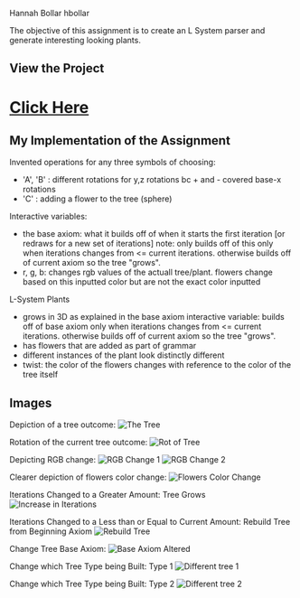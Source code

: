 
Hannah Bollar
hbollar

The objective of this assignment is to create an L System parser and generate interesting looking plants. 

## View the Project

# [Click Here](https://hanbollar.github.io/LSystems/)

## My Implementation of the Assignment

Invented operations for any three symbols of choosing:
-  'A', 'B' : different rotations for y,z rotations bc + and - covered base-x rotations
-  'C' : adding a flower to the tree (sphere)

Interactive variables:

-  the base axiom: what it builds off of when it starts the first iteration [or redraws for a new set of iterations]
   note: only builds off of this only when iterations changes from <= current iterations. otherwise builds off of current axiom so the tree "grows".
-  r, g, b: changes rgb values of the actuall tree/plant. flowers change based on this inputted color but are not the exact color inputted

L-System Plants

-  grows in 3D as explained in the base axiom interactive variable: 
   builds off of base axiom only when iterations changes from <= current iterations. otherwise builds off of current axiom so the tree "grows".
-  has flowers that are added as part of grammar
-  different instances of the plant look distinctly different
-  twist: the color of the flowers changes with reference to the color of the tree itself

## Images

Depiction of a tree outcome:
![The Tree](https://github.com/hanbollar/LSystems/blob/a01f96d554d9855dc85437d73221f360bcf4d999/photos/1_tree.png "The tree")

Rotation of the current tree outcome:
![Rot of Tree](https://github.com/hanbollar/LSystems/blob/a01f96d554d9855dc85437d73221f360bcf4d999/photos/2_tree_rot.png "Rot of Tree")

Depicting RGB change:
![RGB Change 1](https://github.com/hanbollar/LSystems/blob/a01f96d554d9855dc85437d73221f360bcf4d999/photos/3_color_rgb.png "RGB Change 1")
![RGB Change 2](https://github.com/hanbollar/LSystems/blob/a01f96d554d9855dc85437d73221f360bcf4d999/photos/4_color_rgb2.png "RGB Change 2")

Clearer depiction of flowers color change:
![Flowers Color Change](https://github.com/hanbollar/LSystems/blob/a01f96d554d9855dc85437d73221f360bcf4d999/photos/5_color_rgb2_ballschange2.png "TFlowers Color Change")

Iterations Changed to a Greater Amount: Tree Grows
![Increase in Iterations](https://github.com/hanbollar/LSystems/blob/a01f96d554d9855dc85437d73221f360bcf4d999/photos/6_treegrowsPosIterations.png "Increase in Iterations")

Iterations Changed to a Less than or Equal to Current Amount: Rebuild Tree from Beginning Axiom
![Rebuild Tree](https://github.com/hanbollar/LSystems/blob/a01f96d554d9855dc85437d73221f360bcf4d999/photos/7_newtreeSameFewerIterations.png "Rebuild Tree")

Change Tree Base Axiom:
![Base Axiom Altered](https://github.com/hanbollar/LSystems/blob/a01f96d554d9855dc85437d73221f360bcf4d999/photos/8_changeBaseAxiom.png "Base Axiom Altered")

Change which Tree Type being Built: Type 1
![Different tree 1](https://github.com/hanbollar/LSystems/blob/a01f96d554d9855dc85437d73221f360bcf4d999/photos/9_changeWhichTreeUsing.png "Different Tree 1")

Change which Tree Type being Built: Type 2
![Different tree 2](https://github.com/hanbollar/LSystems/blob/a01f96d554d9855dc85437d73221f360bcf4d999/photos/10_changeWhichTreeUsing_2.png "Different tree 2")
